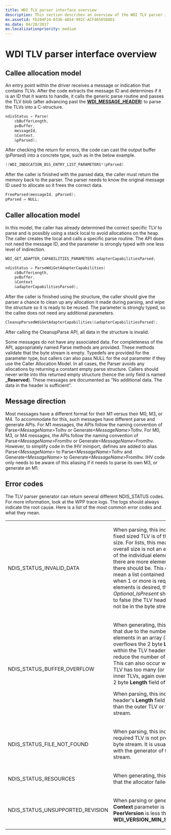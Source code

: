 ```yaml
---
title: WDI TLV parser interface overview
description: This section describes an overview of the WDI TLV parser interface
ms.assetid: FD204F24-0336-4A54-992C-ACF46565D8D1
ms.date: 04/20/2017
ms.localizationpriority: medium
---
```


# WDI TLV parser interface overview


## Callee allocation model


An entry point within the driver receives a message or indication that contains TLVs. After the code extracts the message ID and determines if it is an ID that it wants to handle, it calls the generic parse routine and passes the TLV blob (after advancing past the [**WDI\_MESSAGE\_HEADER**](https://msdn.microsoft.com/library/windows/hardware/dn926074)) to parse the TLVs into a C-structure.

```c
ndisStatus = Parse(
    cbBufferLength,
    pvBuffer,
    messageId,
    &Context,
    &pParsed);
```

After checking the return for errors, the code can cast the output buffer (*pParsed*) into a concrete type, such as in the below example.

```c
((WDI_INDICATION_BSS_ENTRY_LIST_PARAMETERS*)pParsed)
```

After the caller is finished with the parsed data, the caller must return the memory back to the parser. The parser needs to know the original message ID used to allocate so it frees the correct data.

```c
FreeParsed(messageId, pParsed);
pParsed = NULL;
```

## Caller allocation model


In this model, the caller has already determined the correct specific TLV to parse and is possibly using a stack local to avoid allocations on the heap. The caller creates the local and calls a specific parse routine. The API does not need the message ID, and the parameter is strongly typed with one less level of indirection.

```c
WDI_GET_ADAPTER_CAPABILITIES_PARAMETERS adapterCapabilitiesParsed;

ndisStatus = ParseWdiGetAdapterCapabilities(
    cbBufferLength,
    pvBuffer,
    &Context
    &adapterCapabilitiesParsed);
```

After the caller is finished using the structure, the caller should give the parser a chance to clean up any allocation it made during parsing, and wipe the structure so it is ready to be reused. The parameter is strongly typed, so the callee does not need any additional parameters.

```c
CleanupParsedWdiGetAdapterCapabilities(&adapterCapabilitiesParsed);
```

After calling the CleanupParse API, all data in the structure is invalid.

Some messages do not have any associated data. For completeness of the API, appropriately named Parse methods are provided. These methods validate that the byte stream is empty. Typedefs are provided for the parameter type, but callers can also pass NULL for the out parameter if they use the Caller Allocation Model. In all cases, the Parser avoids any allocations by returning a constant empty parse structure. Callers should never write into this returned empty structure (hence the only field is named **\_Reserved**). These messages are documented as "No additional data. The data in the header is sufficient".

## Message direction


Most messages have a different format for their M1 versus their M0, M3, or M4. To accommodate for this, such messages have different parse and generate APIs. For M1 messages, the APIs follow the naming convention of Parse<em>&lt;MessageName&gt;</em>ToIhv or Generate<em>&lt;MessageName&gt;</em>ToIhv. For M0, M3, or M4 messages, the APIs follow the naming convention of Parse<em>&lt;MessageName&gt;</em>FromIhv or Generate<em>&lt;MessageName&gt;</em>FromIhv. However, to simplify code in the IHV miniport, defines are added to alias Parse<em>&lt;MessageName&gt;</em> to Parse<em>&lt;MessageName&gt;</em>ToIhv and Generate<em>&lt;MessageName&gt;</em> to Generate<em>&lt;MessageName&gt;</em>FromIhv. IHV code only needs to be aware of this aliasing if it needs to parse its own M3, or generate an M1.

## Error codes


The TLV parser generator can return several different NDIS\_STATUS codes. For more information, look at the WPP trace logs. The logs should always indicate the root cause. Here is a list of the most common error codes and what they mean.

<table>
<colgroup>
<col width="50%" />
<col width="50%" />
</colgroup>
<tbody>
<tr class="odd">
<td align="left"><p>NDIS_STATUS_INVALID_DATA</p></td>
<td align="left"><p>When parsing, this indicates that a fixed sized TLV is of the incorrect size. For lists, this means the overall size is not an even multiple of the individual element size, or there are more elements than there should be. This could also mean a list contained 0 elements, when 1 or more is required. If 0 elements is desired, then <em>Optional_IsPresent</em> should be set to false (the TLV header should not be in the byte stream).</p></td>
</tr>
<tr class="even">
<td align="left"><p>NDIS_STATUS_BUFFER_OVERFLOW</p></td>
<td align="left"><p>When generating, this indicates that due to the number of elements in an array (list), it overflows the 2 byte <strong>Length</strong> field within the TLV header. You should reduce the number of elements. This can also occur when an outer TLV has too many (or too large of) inner TLVs, again overflowing the 2 byte <strong>Length</strong> field of the header.</p>
<p>When parsing, this indicates a TLV header&#39;s <strong>Length</strong> field is larger than the outer TLV or the byte stream.</p></td>
</tr>
<tr class="odd">
<td align="left"><p>NDIS_STATUS_FILE_NOT_FOUND</p></td>
<td align="left"><p>When parsing, this indicates that a required TLV is not present in the byte stream. It is usually a bug with the generator of the byte stream.</p></td>
</tr>
<tr class="even">
<td align="left"><p>NDIS_STATUS_RESOURCES</p></td>
<td align="left"><p>When generating, this indicates that the allocator failed.</p></td>
</tr>
<tr class="odd">
<td align="left"><p>NDIS_STATUS_UNSUPPORTED_REVISION</p></td>
<td align="left"><p>When parsing or generating, the <strong>Context</strong> parameter is NULL, or the <strong>PeerVersion</strong> is less than <strong>WDI_VERSION_MIN_SUPPORTED</strong>.</p></td>
</tr>
</tbody>
</table>

 

 

 





